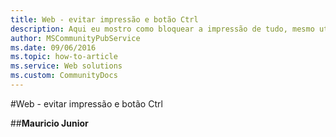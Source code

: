 ```yaml
---
title: Web - evitar impressão e botão Ctrl
description: Aqui eu mostro como bloquear a impressão de tudo, mesmo utilizando o menu Arquivo >> Imprimir do browser ou clicando no botão de atalho Ctrl + P. Passando para a parte do botão Ctrl, dependendo do seu sistema é melhor adicionar uma página “full screen” ou “popup”, assim o usuário não tem como clicar Ctrl + N ou qualquer outra tecla para salvar a página. Quando o usuário clica no botão Ctrl, aparece pra ele uma mensagem falando que essa tecla está proibida e nada é feito.
author: MSCommunityPubService
ms.date: 09/06/2016
ms.topic: how-to-article
ms.service: Web solutions
ms.custom: CommunityDocs
---
```





#Web - evitar impressão e botão Ctrl


##**Mauricio Junior**
